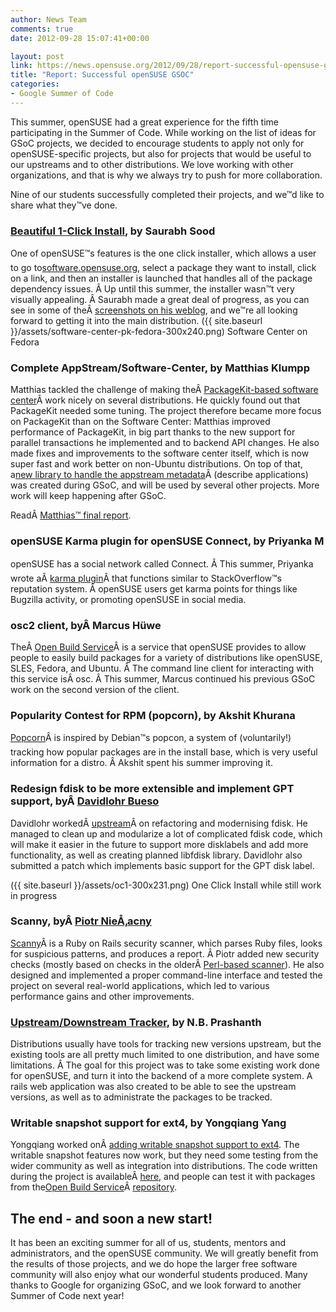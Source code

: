 ```yaml
---
author: News Team
comments: true
date: 2012-09-28 15:07:41+00:00

layout: post
link: https://news.opensuse.org/2012/09/28/report-successful-opensuse-gsoc/
title: "Report: Successful openSUSE GSOC"
categories:
- Google Summer of Code
---
```

This summer, openSUSE had a great experience for the fifth time participating in the Summer of Code. While working on the list of ideas for GSoC projects, we decided to encourage students to apply not only for openSUSE-specific projects, but also for projects that would be useful to our upstreams and to other distributions. We love working with other organizations, and that is why we always try to push for more collaboration.

Nine of our students successfully completed their projects, and we™d like to share what they™ve done.<!-- more -->



### [Beautiful 1-Click Install](https://github.com/openSUSE/one-click-installer), by Saurabh Sood


One of openSUSE™s features is the one click installer, which allows a user to go to[software.opensuse.org](http://software.opensuse.org/), select a package they want to install, click on a link, and then an installer is launched that handles all of the package dependency issues. Â Up until this summer, the installer wasn™t very visually appealing. Â Saurabh made a great deal of progress, as you can see in some of theÂ [screenshots on his weblog](http://iamsaurabh.wordpress.com/2012/08/12/gsoc-status-12/), and we™re all looking forward to getting it into the main distribution.
({{ site.baseurl }}/assets/software-center-pk-fedora-300x240.png) Software Center on Fedora


### Complete AppStream/Software-Center, by Matthias Klumpp


Matthias tackled the challenge of making theÂ [PackageKit-based software center](https://gitorious.org/appstream/software-center)Â work nicely on several distributions. He quickly found out that PackageKit needed some tuning. The project therefore became more focus on PackageKit than on the Software Center: Matthias improved performance of PackageKit, in big part thanks to the new support for parallel transactions he implemented and to backend API changes. He also made fixes and improvements to the software center itself, which is now super fast and work better on non-Ubuntu distributions. On top of that, a[new library to handle the appstream metadata](https://gitorious.org/appstream/appstream-core)Â (describe applications) was created during GSoC, and will be used by several other projects. More work will keep happening after GSoC.

ReadÂ [Matthias™ final report](http://blog.tenstral.net/2012/08/gsoc-appstream-final-report.html).



### openSUSE Karma plugin for openSUSE Connect, by Priyanka M


openSUSE has a social network called Connect. Â This summer, Priyanka wrote aÂ [karma plugin](http://en.opensuse.org/Karma)Â that functions similar to StackOverflow™s reputation system. Â openSUSE users get karma points for things like Bugzilla activity, or promoting openSUSE in social media.



### osc2 client, byÂ Marcus Hüwe


TheÂ [Open Build Service](http://build.opensuse.org/)Â is a service that openSUSE provides to allow people to easily build packages for a variety of distributions like openSUSE, SLES, Fedora, and Ubuntu. Â The command line client for interacting with this service isÂ osc. Â This summer, Marcus continued his previous GSoC work on the second version of the client.




### Popularity Contest for RPM (popcorn), by Akshit Khurana


[Popcorn](https://github.com/mapleoin/popcorn)Â is inspired by Debian™s popcon, a system of (voluntarily!) tracking how popular packages are in the install base, which is very useful information for a distro. Â Akshit spent his summer improving it.



### Redesign fdisk to be more extensible and implement GPT support, byÂ [Davidlohr Bueso](http://blog.stgolabs.net/)


Davidlohr workedÂ [upstream](http://git.kernel.org/?p=utils%2Futil-linux%2Futil-linux.git&a=search&h=HEAD&st=commit&s=Davidlohr)Â on refactoring and modernising fdisk. He managed to clean up and modularize a lot of complicated fdisk code, which will make it easier in the future to support more disklabels and add more functionality, as well as creating planned libfdisk library. Davidlohr also submitted a patch which implements basic support for the GPT disk label.

({{ site.baseurl }}/assets/oc1-300x231.png) One Click Install while still work in progress


### Scanny, byÂ [Piotr NieÅ‚acny](http://ruby-blog.pl/)


[Scanny](https://github.com/openSUSE/scanny)Â is a Ruby on Rails security scanner, which parses Ruby files, looks for suspicious patterns, and produces a report. Â Piotr added new security checks (mostly based on checks in the olderÂ [Perl-based scanner](http://gitorious.org/code-scanner/ror-sec-scanner/)). He also designed and implemented a proper command-line interface and tested the project on several real-world applications, which led to various performance gains and other improvements.



### [Upstream/Downstream Tracker](https://github.com/nbprashanth/Upstream-Tracker-Python), by N.B. Prashanth


Distributions usually have tools for tracking new versions upstream, but the existing tools are all pretty much limited to one distribution, and have some limitations. Â The goal for this project was to take some existing work done for openSUSE, and turn it into the backend of a more complete system. A rails web application was also created to be able to see the upstream versions, as well as to administrate the packages to be tracked.



### Writable snapshot support for ext4, by Yongqiang Yang


Yongqiang worked onÂ [adding writable snapshot support to ext4](https://github.com/YANGYongqiang/ext4-snapshots/wiki/ext4-writable-snapshot). The writable snapshot features now work, but they need some testing from the wider community as well as integration into distributions. The code written during the project is availableÂ [here](https://github.com/YANGYongqiang/ext4-snapshots/commits/writable-snapshot-v4), and people can test it with packages from the[Open Build Service](https://build.opensuse.org/)Â [repository](https://build.opensuse.org/project/show?project=home%3Anext4).



## The end - and soon a new start!


It has been an exciting summer for all of us, students, mentors and administrators, and the openSUSE community. We will greatly benefit from the results of those projects, and we do hope the larger free software community will also enjoy what our wonderful students produced. Many thanks to Google for organizing GSoC, and we look forward to another Summer of Code next year!		
